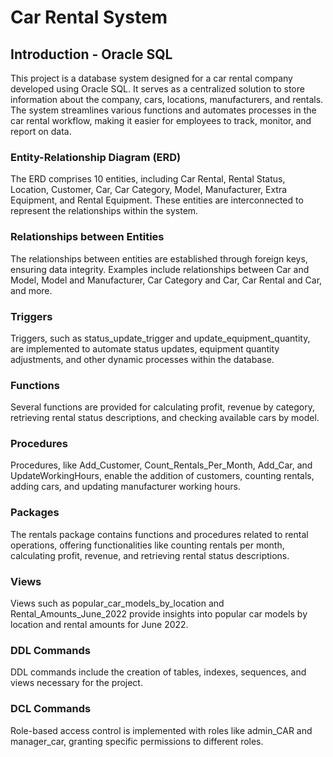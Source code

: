 # Car Rental System 
## Introduction - Oracle SQL
This project is a database system designed for a car rental company developed using Oracle SQL. It serves as a centralized solution to store information about the company, cars, locations, manufacturers, and rentals. The system streamlines various functions and automates processes in the car rental workflow, making it easier for employees to track, monitor, and report on data.

### Entity-Relationship Diagram (ERD)
The ERD comprises 10 entities, including Car Rental, Rental Status, Location, Customer, Car, Car Category, Model, Manufacturer, Extra Equipment, and Rental Equipment. These entities are interconnected to represent the relationships within the system.

### Relationships between Entities
The relationships between entities are established through foreign keys, ensuring data integrity. Examples include relationships between Car and Model, Model and Manufacturer, Car Category and Car, Car Rental and Car, and more.

### Triggers
Triggers, such as status_update_trigger and update_equipment_quantity, are implemented to automate status updates, equipment quantity adjustments, and other dynamic processes within the database.

### Functions
Several functions are provided for calculating profit, revenue by category, retrieving rental status descriptions, and checking available cars by model.

### Procedures
Procedures, like Add_Customer, Count_Rentals_Per_Month, Add_Car, and UpdateWorkingHours, enable the addition of customers, counting rentals, adding cars, and updating manufacturer working hours.

### Packages
The rentals package contains functions and procedures related to rental operations, offering functionalities like counting rentals per month, calculating profit, revenue, and retrieving rental status descriptions.

### Views
Views such as popular_car_models_by_location and Rental_Amounts_June_2022 provide insights into popular car models by location and rental amounts for June 2022.

### DDL Commands
DDL commands include the creation of tables, indexes, sequences, and views necessary for the project.

### DCL Commands
Role-based access control is implemented with roles like admin_CAR and manager_car, granting specific permissions to different roles.

